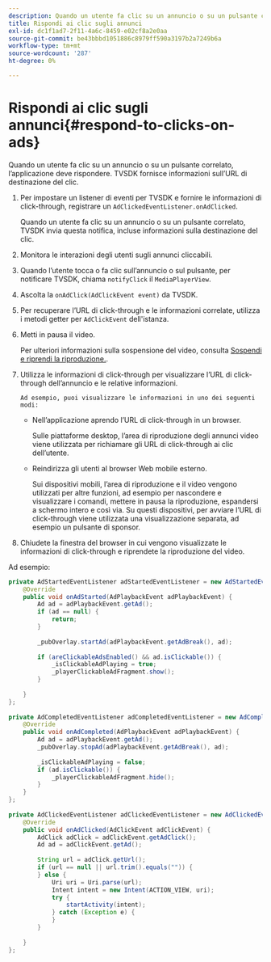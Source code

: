 ```yaml
---
description: Quando un utente fa clic su un annuncio o su un pulsante correlato, l’applicazione deve rispondere. TVSDK fornisce informazioni sull’URL di destinazione del clic.
title: Rispondi ai clic sugli annunci
exl-id: dc1f1ad7-2f11-4a6c-8459-e02cf8a2e0aa
source-git-commit: be43bbbd1051886c8979ff590a3197b2a7249b6a
workflow-type: tm+mt
source-wordcount: '287'
ht-degree: 0%

---
```


# Rispondi ai clic sugli annunci{#respond-to-clicks-on-ads}

Quando un utente fa clic su un annuncio o su un pulsante correlato, l’applicazione deve rispondere. TVSDK fornisce informazioni sull’URL di destinazione del clic.

1. Per impostare un listener di eventi per TVSDK e fornire le informazioni di click-through, registrare un `AdClickedEventListener.onAdClicked`.

   Quando un utente fa clic su un annuncio o su un pulsante correlato, TVSDK invia questa notifica, incluse informazioni sulla destinazione del clic.
1. Monitora le interazioni degli utenti sugli annunci cliccabili.
1. Quando l’utente tocca o fa clic sull’annuncio o sul pulsante, per notificare TVSDK, chiama `notifyClick` il `MediaPlayerView`.
1. Ascolta la `onAdClick(AdClickEvent event)` da TVSDK.
1. Per recuperare l’URL di click-through e le informazioni correlate, utilizza i metodi getter per `AdClickEvent` dell&#39;istanza.
1. Metti in pausa il video.

   Per ulteriori informazioni sulla sospensione del video, consulta [Sospendi e riprendi la riproduzione.](../../ad-insertion/clickable-ads/android-1.4-pausing-resuming-playback.md).
1. Utilizza le informazioni di click-through per visualizzare l’URL di click-through dell’annuncio e le relative informazioni.

       Ad esempio, puoi visualizzare le informazioni in uno dei seguenti modi:
   
   * Nell’applicazione aprendo l’URL di click-through in un browser.

      Sulle piattaforme desktop, l’area di riproduzione degli annunci video viene utilizzata per richiamare gli URL di click-through ai clic dell’utente.
   * Reindirizza gli utenti al browser Web mobile esterno.

      Sui dispositivi mobili, l’area di riproduzione e il video vengono utilizzati per altre funzioni, ad esempio per nascondere e visualizzare i comandi, mettere in pausa la riproduzione, espandersi a schermo intero e così via. Su questi dispositivi, per avviare l’URL di click-through viene utilizzata una visualizzazione separata, ad esempio un pulsante di sponsor.

1. Chiudete la finestra del browser in cui vengono visualizzate le informazioni di click-through e riprendete la riproduzione del video.

<!--<a id="example_2D93228E510D438C8AB5559897817A47"></a>-->

Ad esempio:

```java
private AdStartedEventListener adStartedEventListener = new AdStartedEventListener() { 
    @Override 
    public void onAdStarted(AdPlaybackEvent adPlaybackEvent) { 
        Ad ad = adPlaybackEvent.getAd(); 
        if (ad == null) { 
            return; 
        } 
 
        _pubOverlay.startAd(adPlaybackEvent.getAdBreak(), ad); 
 
        if (areClickableAdsEnabled() && ad.isClickable()) { 
            _isClickableAdPlaying = true; 
            _playerClickableAdFragment.show(); 
        } 
 
    } 
}; 
 
private AdCompletedEventListener adCompletedEventListener = new AdCompletedEventListener() { 
    @Override 
    public void onAdCompleted(AdPlaybackEvent adPlaybackEvent) { 
        Ad ad = adPlaybackEvent.getAd(); 
        _pubOverlay.stopAd(adPlaybackEvent.getAdBreak(), ad); 
 
        _isClickableAdPlaying = false; 
        if (ad.isClickable()) { 
            _playerClickableAdFragment.hide(); 
        } 
    } 
}; 
 
private AdClickedEventListener adClickedEventListener = new AdClickedEventListener() { 
    @Override 
    public void onAdClicked(AdClickEvent adClickEvent) { 
        AdClick adClick = adClickEvent.getAdClick(); 
        Ad ad = adClickEvent.getAd(); 
 
        String url = adClick.getUrl(); 
        if (url == null || url.trim().equals("")) { 
        } else { 
            Uri uri = Uri.parse(url); 
            Intent intent = new Intent(ACTION_VIEW, uri); 
            try { 
                startActivity(intent); 
            } catch (Exception e) { 
            } 
        } 
 
    } 
}; 
```
